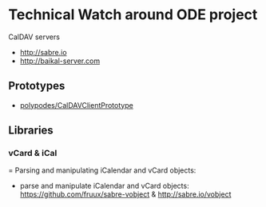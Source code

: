 # Technical Watch around ODE project

CalDAV servers

- http://sabre.io
- http://baikal-server.com

## Prototypes

- [polypodes/CalDAVClientPrototype](https://github.com/polypodes/CalDAVClientPrototype)

## Libraries

### vCard & iCal

= Parsing and manipulating iCalendar and vCard objects:

- parse and manipulate iCalendar and vCard objects: https://github.com/fruux/sabre-vobject & http://sabre.io/vobject
